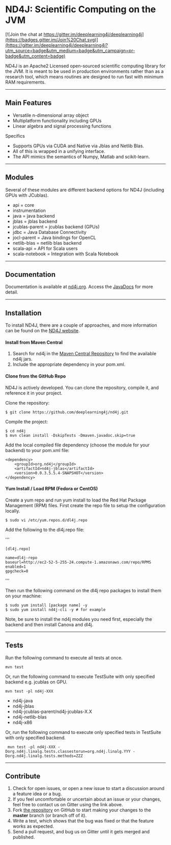 ND4J: Scientific Computing on the JVM
===========================================

[![Join the chat at https://gitter.im/deeplearning4j/deeplearning4j](https://badges.gitter.im/Join%20Chat.svg)](https://gitter.im/deeplearning4j/deeplearning4j?utm_source=badge&utm_medium=badge&utm_campaign=pr-badge&utm_content=badge)

ND4J is an Apache2 Licensed open-sourced scientific computing library for the JVM. It is meant to be used in production environments
rather than as a research tool, which means routines are designed to run fast with minimum RAM requirements.

---
## Main Features

- Versatile n-dimensional array object
- Multiplatform functionality including GPUs
- Linear algebra and signal processing functions

Specifics

- Supports GPUs via CUDA and Native via Jblas and Netlib Blas.
- All of this is wrapped in a unifying interface.
- The API mimics the semantics of Numpy, Matlab and scikit-learn.

---
## Modules
Several of these modules are different backend options for ND4J (including GPUs with JCublas).

- api = core
- instrumentation
- java = java backend
- jblas = jblas backend
- jcublas-parent = jcublas backend (GPUs)
- jdbc = Java Database Connectivity
- jocl-parent = Java bindings for OpenCL
- netlib-blas = netlib blas backend
- scala-api = API for Scala users
- scala-notebook = Integration with Scala Notebook

---
## Documentation

Documentation is available at [nd4j.org](http://nd4j.org/). Access the [JavaDocs](http://nd4j.org/doc/) for more detail.

---
## Installation

To install ND4J, there are a couple of approaches, and more information can be found on the [ND4J website](http://nd4j.org/getstarted.html).

#### Install from Maven Central

1. Search for nd4j in the [Maven Central Repository](http://mvnrepository.com/search?q=nd4j) to find the available nd4j jars.
2. Include the appropriate dependency in your pom.xml.

#### Clone from the GitHub Repo

ND4J is actively developed. You can clone the repository, compile it, and reference it in your project.

Clone the repository:

    $ git clone https://github.com/deeplearning4j/nd4j.git

Compile the project:

    $ cd nd4j
    $ mvn clean install -DskipTests -Dmaven.javadoc.skip=true

Add the local compiled file dependency (choose the module for your backend) to your pom.xml file:

    <dependency>
        <groupId>org.nd4j</groupId>
        <artifactId>nd4j-jblas</artifactId>
        <version>0.0.3.5.5.4-SNAPSHOT</version>
    </dependency>

#### Yum Install / Load RPM (Fedora or CentOS)
Create a yum repo and run yum install to load the Red Hat Package Management (RPM) files. First create the repo file to setup the configuration locally.

    $ sudo vi /etc/yum.repos.d/dl4j.repo 

Add the following to the dl4j.repo file:

'''

    [dl4j.repo]

    name=dl4j-repo
    baseurl=http://ec2-52-5-255-24.compute-1.amazonaws.com/repo/RPMS
    enabled=1
    gpgcheck=0
'''

Then run the following command on the dl4j repo packages to install them on your machine:

    $ sudo yum install [package name] -y
    $ sudo yum install nd4j-cli -y # for example

Note, be sure to install the nd4j modules you need first, especially the backend and then install Canova and dl4j.

---
## Tests

Run the following command to execute all tests at once.

    mvn test

Or, run the following command to execute TestSuite with only specified backend e.g. jcublas on GPU.

    mvn test -pl nd4j-XXX

- nd4j-java
- nd4j-jblas
- nd4j-jcublas-parent/nd4j-jcublas-X.X
- nd4j-netlib-blas
- nd4j-x86

Or, run the following command to execute only specified tests in TestSuite with only specified backend.

     mvn test -pl nd4j-XXX -Dorg.nd4j.linalg.tests.classestorun=org.nd4j.linalg.YYY -Dorg.nd4j.linalg.tests.methods=ZZZ

---
## Contribute

1. Check for open issues, or open a new issue to start a discussion around a feature idea or a bug.
2. If you feel uncomfortable or uncertain about an issue or your changes, feel free to contact us on Gitter using the link above.
3. Fork [the repository](https://github.com/deeplearning4j/nd4j.git) on GitHub to start making your changes to the **master** branch (or branch off of it).
4. Write a test, which shows that the bug was fixed or that the feature works as expected.
5. Send a pull request, and bug us on Gitter until it gets merged and published. 
